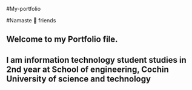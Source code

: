 #My-portfolio

#Namaste 🙏 friends
<br>
## Welcome to my Portfolio file.
## I am information technology student studies in 2nd year at School of engineering, Cochin University of science and technology
